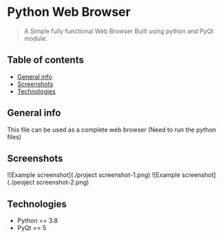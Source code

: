 # Python Web Browser 
> A Simple fully functional Web Browser Built using python and PyQt module.

## Table of contents
* [General info](#general-info)
* [Screenshots](#screenshots)
* [Technologies](#technologies)

## General info
This file can be used as a complete web browser (Need to run the python files)

## Screenshots
![Example screenshot](./project screenshot-1.png)
![Example screenshot](./peoject screenshot-2.png)

## Technologies
* Python == 3.8
* PyQt == 5
